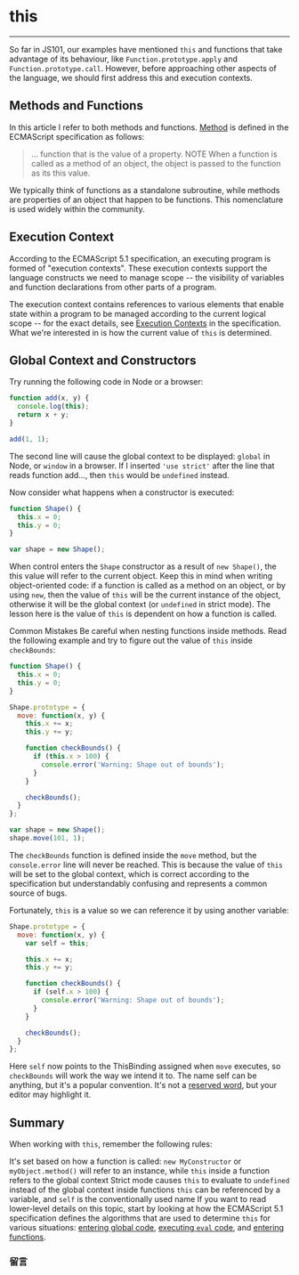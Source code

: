 # this

------

So far in JS101, our examples have mentioned `this` and functions that take advantage of its behaviour, like `Function.prototype.apply` and `Function.prototype.call`. However, before approaching other aspects of the language, we should first address this and execution contexts.

## Methods and Functions
In this article I refer to both methods and functions. [Method](http://es5.github.com/#x4.3.27) is defined in the ECMAScript specification as follows:

> ... function that is the value of a property.
> NOTE When a function is called as a method of an object, the object is passed to the function as its this value.

We typically think of functions as a standalone subroutine, while methods are properties of an object that happen to be functions. This nomenclature is used widely within the community.

## Execution Context
According to the ECMAScript 5.1 specification, an executing program is formed of "execution contexts". These execution contexts support the language constructs we need to manage scope -- the visibility of variables and function declarations from other parts of a program.

The execution context contains references to various elements that enable state within a program to be managed according to the current logical scope -- for the exact details, see [Execution Contexts](http://es5.github.com/#x10.3) in the specification. What we're interested in is how the current value of `this` is determined.

## Global Context and Constructors
Try running the following code in Node or a browser:

```javascript
function add(x, y) {
  console.log(this);
  return x + y;
}

add(1, 1);
```

The second line will cause the global context to be displayed: `global` in Node, or `window` in a browser. If I inserted `'use strict'` after the line that reads function add..., then `this` would be `undefined` instead.

Now consider what happens when a constructor is executed:

```javascript
function Shape() {
  this.x = 0;
  this.y = 0;
}

var shape = new Shape();
```

When control enters the `Shape` constructor as a result of `new Shape()`, the this value will refer to the current object. Keep this in mind when writing object-oriented code: if a function is called as a method on an object, or by using `new`, then the value of `this` will be the current instance of the object, otherwise it will be the global context (or `undefined` in strict mode). The lesson here is the value of `this` is dependent on how a function is called.

Common Mistakes
Be careful when nesting functions inside methods. Read the following example and try to figure out the value of `this` inside `checkBounds`:

```javascript
function Shape() {
  this.x = 0;
  this.y = 0;
}

Shape.prototype = {
  move: function(x, y) {
    this.x += x;
    this.y += y;

    function checkBounds() {
      if (this.x > 100) {
        console.error('Warning: Shape out of bounds');
      }
    }

    checkBounds();
  }
};

var shape = new Shape();
shape.move(101, 1);
```

The `checkBounds` function is defined inside the `move` method, but the `console.error` line will never be reached. This is because the value of `this` will be set to the global context, which is correct according to the specification but understandably confusing and represents a common source of bugs.

Fortunately, `this` is a value so we can reference it by using another variable:

```javascript
Shape.prototype = {
  move: function(x, y) {
    var self = this;

    this.x += x;
    this.y += y;

    function checkBounds() {
      if (self.x > 100) {
        console.error('Warning: Shape out of bounds');
      }
    }

    checkBounds();
  }
};
```

Here `self` now points to the ThisBinding assigned when `move` executes, so `checkBounds` will work the way we intend it to. The name self can be anything, but it's a popular convention. It's not a [reserved word](https://developer.mozilla.org/en/JavaScript/Reference/Reserved_Words), but your editor may highlight it.

## Summary
When working with `this`, remember the following rules:

It's set based on how a function is called: `new MyConstructor` or `myObject.method()` will refer to an instance, while `this` inside a function refers to the global context
Strict mode causes `this` to evaluate to `undefined` instead of the global context inside functions
`this` can be referenced by a variable, and `self` is the conventionally used name
If you want to read lower-level details on this topic, start by looking at how the ECMAScript 5.1 specification defines the algorithms that are used to determine `this` for various situations: [entering global code](http://es5.github.io/#x10.4.1), [executing `eval` code](http://es5.github.io/#x10.4.2), and [entering functions](http://es5.github.io/#x10.4.3).

### 留言
<div class="ds-thread" data-thread-key="#docs/js/javascript-101/002syntax-basics" data-title="liyuechun.com.cn" data-url="liyuechun.com.cn"></div>

<script type="text/javascript">
var duoshuoQuery = {short_name:"liyuechun"};
	(function() {
		var ds = document.createElement('script');
		ds.type = 'text/javascript';ds.async = true;
		ds.src = (document.location.protocol == 'https:' ? 'https:' : 'http:') + '//static.duoshuo.com/embed.js';
		ds.charset = 'UTF-8';
		(document.getElementsByTagName('head')[0]
		 || document.getElementsByTagName('body')[0]).appendChild(ds);
	})();
	</script>
